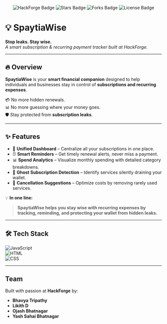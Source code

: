 <p align="center">
  <img src="https://img.shields.io/badge/HackForge-Project-blueviolet?style=for-the-badge" alt="HackForge Badge" />
  <img src="https://img.shields.io/github/stars/bhavya-tripathy/spaytiawise?style=for-the-badge" alt="Stars Badge"/>
  <img src="https://img.shields.io/github/forks/bhavya-tripathy/spaytiawise?style=for-the-badge" alt="Forks Badge"/>
  <img src="https://img.shields.io/badge/License-MIT-green?style=for-the-badge" alt="License Badge"/>
</p>

# 💡 SpaytiaWise  

**Stop leaks. Stay wise.**  
*A smart subscription & recurring payment tracker built at HackForge.*  

---

## 🔥 Overview  

**SpaytiaWise** is your **smart financial companion** designed to help individuals and businesses stay in control of **subscriptions and recurring expenses**.  

💳 No more hidden renewals.  
📊 No more guessing where your money goes.  
🛡 Stay protected from **subscription leaks**.  

---

## ✨ Features  

- 📂 **Unified Dashboard** – Centralize all your subscriptions in one place.  
- ⏰ **Smart Reminders** – Get timely renewal alerts, never miss a payment.  
- 📊 **Spend Analytics** – Visualize monthly spending with detailed category breakdowns.  
- 👻 **Ghost Subscription Detection** – Identify services silently draining your wallet.  
- 🚪 **Cancellation Suggestions** – Optimize costs by removing rarely used services.  

💡 **In one line:**  
> **SpaytiaWise helps you stay wise with recurring expenses by tracking, reminding, and protecting your wallet from hidden leaks.**  

---

## 🛠️ Tech Stack  

![JavaScript](https://img.shields.io/badge/JavaScript-63.7%25-yellow?logo=javascript&logoColor=black)  
![HTML](https://img.shields.io/badge/HTML-33.5%25-orange?logo=html5&logoColor=white)  
![CSS](https://img.shields.io/badge/CSS-2.8%25-blueviolet?logo=css3&logoColor=white)  

---

##  Team  

Built with passion at **HackForge** by:  
- **Bhavya Tripathy**  
- **Likith D**  
- **Ojash Bhatnagar**  
- **Yash Sahai Bhatnagar**  
